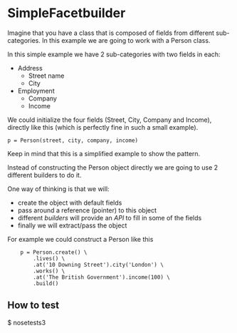 # SimpleFacetbuilder

Imagine that you have a class that is composed of
fields from different sub-categories. In this example
we are going to work with a Person class.

In this simple example we have 2 sub-categories with two fields in each:

* Address
  * Street name
  * City
* Employment
  * Company
  * Income

We could initialize the four fields (Street, City, Company and Income),
directly like this (which is perfectly fine in such a small example).

    p = Person(street, city, company, income)

Keep in mind that this is a simplified example to show the pattern.

Instead of constructing the Person object directly we are going to use
2 different builders to do it.

One way of thinking is that we will:

* create the object with default fields
* pass around a reference (pointer) to this object
* different *builders* will provide an *API* to fill in some of the fields
* finally we will extract/pass the object

For example we could construct a Person like this

        p = Person.create() \
            .lives() \
            .at('10 Downing Street').city('London') \
            .works() \
            .at('The British Government').income(100) \
            .build()

## How to test

$ nosetests3
